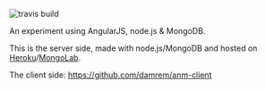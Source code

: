 ![travis build](https://travis-ci.org/damrem/anm-server.svg)

An experiment using AngularJS, node.js & MongoDB.

This is the server side, made with node.js/MongoDB and hosted on <a href="https://www.heroku.com/" target="_blank">Heroku</a>/<a href="https://mongolab.com/" target="_blank">MongoLab</a>.

The client side: https://github.com/damrem/anm-client

